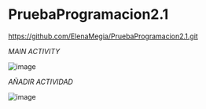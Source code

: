 # PruebaProgramacion2.1

https://github.com/ElenaMegia/PruebaProgramacion2.1.git


*MAIN ACTIVITY*



![image](https://user-images.githubusercontent.com/72968353/204764867-13940f8a-ef25-41da-a93c-6c85774a79b6.png)



*AÑADIR ACTIVIDAD*



![image](https://user-images.githubusercontent.com/72968353/204765861-86b5c1c1-c50d-4274-8dbb-1734ceeff125.png)








